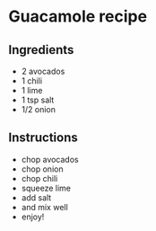 # Guacamole recipe


## Ingredients

- 2 avocados
- 1 chili
- 1 lime
- 1 tsp salt
- 1/2 onion


## Instructions

- chop avocados
- chop onion
- chop chili
- squeeze lime
- add salt
- and mix well
- enjoy!
